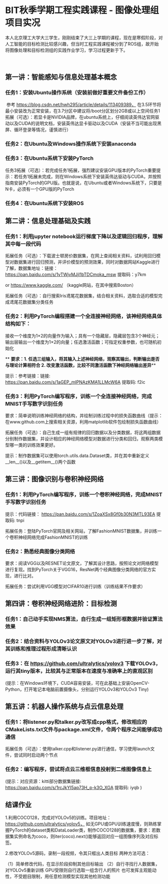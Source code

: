 #          BIT秋季学期工程实践课程 - 图像处理组项目实况

​     本人北京理工大学大三学生，刚刚结束了大三上学期的课程，现在是寒假阶段，对人工智能的目标检测比较感兴趣，但当时工程实践课程被分到了ROS组，故开始将图像处理和目标检测组的实践作业学习，学习过程更新于下。

​    

## 第一讲：智能感知与信息处理基本概念

### 任务1：安装Ubuntu操作系统（安装前做好重要文件备份工作）

​    参考 https://blog.csdn.net/hwh295/article/details/113409389， 在3.5环节将最小安装改为正常安装，在3.7分区中建议将/boot分区划分2GB或以上空间任务1拓展（可选）：若显卡是NVIDIA品牌，在ubuntu系统上，仔细阅读英伟达官网驱动以及CUDA的说明文档，安装英伟达显卡驱动以及CUDA（安装不当可能出现黑屏、循环登录等情况，谨慎进行）

### 任务2：在Ubuntu及Windows操作系统下安装anaconda



### 任务3：在Ubuntu系统下安装PyTorch

任务3拓展（可选）：若完成任务1拓展，强烈建议安装GPU版本的PyTorch重要提示：若任务1拓展未完成，则在Windows系统下安装英伟达驱动与CUDA，并按照指南安装PyTorch的GPU版。也就是说，在Ubuntu或者Windows系统下，只要是N卡，必须有一个GPU版的PyTorch

### 任务4：在Ubuntu系统下安装ROS



## 第二讲：信息处理基础及实践

### 任务1：利用jupyter notebook运行梯度下降以及逻辑回归程序，理解其中每一段代码

拓展任务（可选）：下载波士顿房价数据集，在网上查阅相关资料，试利用回归模型对数据集进行回归预测，并评价模型的预测效果，同时对数据网站Kaggle进行了解，数据集地址：链接：https://pan.baidu.com/s/1vTWjvMJjl1bTDCmoka_msw 提取码：y7km

or https://www.kaggle.com/ （kaggle网站，在其中搜索Boston）

拓展任务（可选）：自行搜索Iris鸢尾花数据集，结合相关资料，选取合适的模型完成鸢尾花数据集分类任务



### 任务2：利用PyTorch编程搭建一个全连接神经网络，该神经网络具体结构如下：

​     接收一个维度为1×2的向量作为输入；具有一个隐藏层，隐藏层包含3个神经元；输出层输出一个维度为1×2的向量；任选激活函数；可指定权重参数，也可随机初始化

** **要求：1. 任选三组输入，将其输入上述神经网络，观察其输出，判断输出是否与理论计算相符合           2. 改变激活函数，比较不同激活函数下神经网络输出差异****

提示：参考链接：链接: https://pan.baidu.com/s/1aGEP_mlPNAzKMA1LLMcW6A 提取码: f2ic 

### 任务3：利用PyTorch编写程序，训练一个全连接神经网络，完成MNIST手写数字识别任务

要求：简单说明训练神经网络的结构，并绘制训练过程中的损失函数曲线（提示：在www.github.com上搜索相关资源，利用matplotlib软件包绘制损失函数曲线）

拓展任务（可选）：自己生成一组有规律的回归数据以及分类数据，将这两组数据分别制作数据集，并设计相应的神经网络模型对数据进行分类和回归，观察两类模型哪一类的训练效果更好。

提示：制作数据集可以使用torch.utils.data.Dataset类，并在其中重新定义__len__()以及__getitem__()两个函数



## 第三讲：图像识别与卷积神经网络

### 任务1：利用PyTorch编写程序，训练一个卷积神经网络，完成MNIST手写数字识别任务

提示：代码链接： https://pan.baidu.com/s/1ZoaXSx8Gf0b30N3MTL93EA 提取码: tnpi 

拓展任务：登陆PyTorch官网及相关网站，了解FashionMNIST数据集，并训练一个卷积神经网络完成FashionMNIST的训练

### 任务2：熟悉经典图像分类网络

要求：阅读VGG以及RESNET论文原文，了解其设计思路，按照论文对网络模型进行复现。找到PyTorch关于VGG16，ResNet两个经典图像分类网络的官方实现，进行比对。

拓展任务：尝试利用VGG模型对CIFAR10进行训练（训练结果不作要求）



## 第四讲：卷积神经网络进阶：目标检测

### 任务1：自己动手实现NMS算法，自行生成一组矩形框数据并验证算法效果

### 任务2：结合资料与YOLOv3论文原文对YOLOv3进行进一步了解，对其训练和推理过程形成清晰认识

### 任务3：在 https://github.com/ultralytics/yolov3 下载YOLOv3，运行其tiny版本，比较其与正常版本在速度与准确率上的直观区别

(提示：在Windows环境下，CUDA容易安装，可在此基础上安装OpenCV-Python，打开笔记本电脑前置摄像头，分别运行YOLOv3和YOLOv3 Tiny)



## 第五讲：机器人操作系统与点云信息处理

### 任务1：将listener.py和talker.py改写成cpp格式，修改相应的CMakeLists.txt文件与package.xml文件，令两个程序之间能够成功通信

拓展任务（可选）：使用talker.cpp和listener.py进行通信，学习使用launch文件，尝试同时启动两个节点

### 任务2：编写程序，尝试将点云三维框信息投射到二维图像信息上

(提示：对应资源：kitti部分数据集链接: https://pan.baidu.com/s/1rcJkYI5ap73H_p-k3O_XGA 提取码: iyqb )



## 结课作业

1.利用COCO128，完成对YOLOv5的训练。项目地址：https://github.com/ultralytics/yolov5， 如无GPU或GPU训练速度慢，则熟练掌握PyTorch的dataset类和DataLoader类，制作COCO128的数据集，要求：若数据集实例命名为coco，则iter(coco).next()能够返回对应一组图像序列及对应标签。

2.修改YOLOv5源码，录制一段视频，令其只框出人类目标    两种方法可选：    

（1）简单修改代码，在显示阶段抑制其他目标输出    （2）自行寻找行人数据集，对YOLOv5重新训练     GPU受限则自行选取一组含行人的照片    也可发挥主观能动性，不受题目限制，用任意检测模型实现其他检测功能